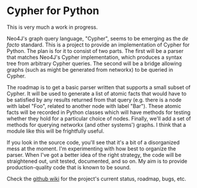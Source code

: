 # Cypher for Python

This is very much a work in progress.

Neo4J's graph query language, "Cypher", seems to be emerging as the _de facto_ standard. This is a
project to provide an implementation of Cypher for Python. The plan is for it to consist of two parts.
The first will be a parser that matches Neo4J's Cypher implementation, which produces a syntax tree
from arbitrary Cypher queries. The second will be a bridge allowing graphs (such as might be
generated from networkx) to be queried in Cypher.

The roadmap is to get a basic parser written that supports a small subset of Cypher. It will be used
to generate a list of atomic facts that would have to be satisfied by any results returned from that
query (e.g. there is a node with label "Foo", related to another node with label "Bar"). These atomic
facts will be recorded in Python classes which will have methods for testing whether they hold for
a particular choice of nodes. Finally, we'll add a set of methods for querying networkx (and other
systems') graphs. I think that a module like this will be frightfully useful.

If you look in the source code, you'll see that it's a bit of a disorganized mess at the moment.
I'm experimenting with how best to organize the parser. When I've got a better idea of the right
strategy, the code will be straightened out, unit tested, documented, and so on. My aim is to
provide production-quality code that is known to be sound.

Check the [github wiki](https://github.com/zacernst/python_cypher/wiki) for the project's current
status, roadmap, bugs, etc.
